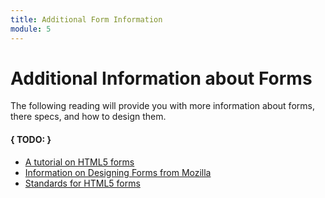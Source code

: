 ```yaml
---
title: Additional Form Information
module: 5
---
```


# Additional Information about Forms

The following reading will provide you with more information about forms, there specs, and how to design them.

#### { TODO: }

- [A tutorial on HTML5 forms](http://diveintohtml5.info/forms.html)
- [Information on Designing Forms from Mozilla](https://developer.mozilla.org/en-US/docs/Web/Guide/HTML/Forms/My_first_HTML_form)
- [Standards for HTML5 forms](https://developer.mozilla.org/en-US/docs/Web/Guide/HTML/Forms_in_HTML)
